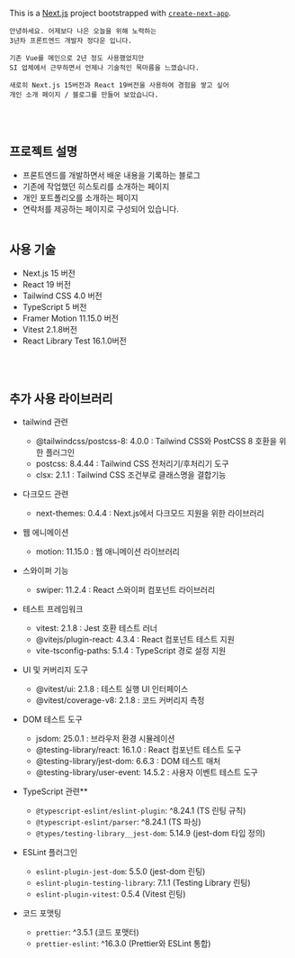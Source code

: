 This is a [Next.js](https://nextjs.org) project bootstrapped with [`create-next-app`](https://nextjs.org/docs/app/api-reference/cli/create-next-app).

```plaintext
안녕하세요. 어제보다 나은 오늘을 위해 노력하는 
3년차 프론트엔드 개발자 정다운 입니다.

기존 Vue를 메인으로 2년 정도 사용했었지만
SI 업체에서 근무하면서 언제나 기술적인 목마름을 느꼈습니다.

새로히 Next.js 15버전과 React 19버전을 사용하여 경험을 쌓고 싶어
개인 소개 페이지 / 블로그를 만들어 보았습니다.
```
<br /><br />
## 프로젝트 설명

- 프론트엔드를 개발하면서 배운 내용을 기록하는 블로그
- 기존에 작업했던 히스토리를 소개하는 페이지
- 개인 포트폴리오를 소개하는 페이지
- 연락처를 제공하는 페이지로 구성되어 있습니다.
<br /><br />

## 사용 기술

- Next.js 15 버전
- React 19 버전
- Tailwind CSS 4.0 버전
- TypeScript 5 버전
- Framer Motion 11.15.0 버전
- Vitest 2.1.8버전
- React Library Test 16.1.0버전

<br /><br />

## 추가 사용 라이브러리

- tailwind 관련

  - @tailwindcss/postcss-8: 4.0.0 : Tailwind CSS와 PostCSS 8 호환을 위한 플러그인
  - postcss: 8.4.44 : Tailwind CSS 전처리기/후처리기 도구
  - clsx: 2.1.1 :  Tailwind CSS 조건부로 클래스명을 결합기능

- 다크모드 관련

  - next-themes: 0.4.4 :  Next.js에서 다크모드 지원을 위한 라이브러리


- 웹 에니메이션

  - motion: 11.15.0                        :  웹 애니메이션 라이브러리

- 스와이퍼 기능

  - swiper: 11.2.4 :  React 스와이퍼 컴포넌트 라이브러리


- 테스트 프레임워크

  - vitest: 2.1.8                           :  Jest 호환 테스트 러너
  - @vitejs/plugin-react: 4.3.4             :  React 컴포넌트 테스트 지원
  - vite-tsconfig-paths: 5.1.4              :  TypeScript 경로 설정 지원

- UI 및 커버리지 도구

  - @vitest/ui: 2.1.8                       :  테스트 실행 UI 인터페이스
  - @vitest/coverage-v8: 2.1.8             :  코드 커버리지 측정

- DOM 테스트 도구

  - jsdom: 25.0.1                           :  브라우저 환경 시뮬레이션
  - @testing-library/react: 16.1.0          :  React 컴포넌트 테스트 도구
  - @testing-library/jest-dom: 6.6.3        :  DOM 테스트 매처
  - @testing-library/user-event: 14.5.2     :  사용자 이벤트 테스트 도구

- TypeScript 관련**
  - `@typescript-eslint/eslint-plugin`: ^8.24.1 (TS 린팅 규칙)
  - `@typescript-eslint/parser`: ^8.24.1 (TS 파싱)
  - `@types/testing-library__jest-dom`: 5.14.9 (jest-dom 타입 정의)

- ESLint 플러그인
  - `eslint-plugin-jest-dom`: 5.5.0 (jest-dom 린팅)
  - `eslint-plugin-testing-library`: 7.1.1 (Testing Library 린팅)
  - `eslint-plugin-vitest`: 0.5.4 (Vitest 린팅)

- 코드 포맷팅
  - `prettier`: ^3.5.1 (코드 포맷터)
  - `prettier-eslint`: ^16.3.0 (Prettier와 ESLint 통합)
  

<br /><br />
